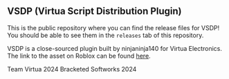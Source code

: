 ## VSDP (Virtua Script Distribution Plugin)

This is the public repository where you can find the release files for VSDP!
You should be able to see them in the `releases` tab of this repository.

VSDP is a close-sourced plugin built by ninjaninja140 for Virtua Electronics.
The link to the asset on Roblox can be found [here](https://create.roblox.com/store/asset/17807104143).

Team Virtua 2024
Bracketed Softworks 2024
